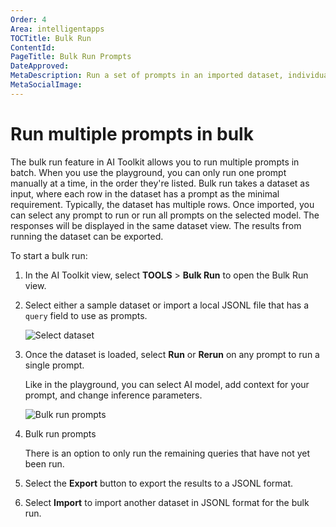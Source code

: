 ```yaml
---
Order: 4
Area: intelligentapps
TOCTitle: Bulk Run
ContentId:
PageTitle: Bulk Run Prompts
DateApproved:
MetaDescription: Run a set of prompts in an imported dataset, individually or in a full batch towards the selected genAI models and parameters.
MetaSocialImage:
---
```


# Run multiple prompts in bulk

The bulk run feature in AI Toolkit allows you to run multiple prompts in batch. When you use the playground, you can only run one prompt manually at a time, in the order they're listed. Bulk run takes a dataset as input, where each row in the dataset has a prompt as the minimal requirement. Typically, the dataset has multiple rows. Once imported, you can select any prompt to run or run all prompts on the selected model. The responses will be displayed in the same dataset view. The results from running the dataset can be exported.

To start a bulk run:

1. In the AI Toolkit view, select **TOOLS** > **Bulk Run** to open the Bulk Run view.


1. Select either a sample dataset or import a local JSONL file that has a `query` field to use as prompts.

    ![Select dataset](./images/bulkrun/dataset.png)

1. Once the dataset is loaded, select **Run** or **Rerun** on any prompt to run a single prompt.


    Like in the playground, you can select AI model, add context for your prompt, and change inference parameters.

    ![Bulk run prompts](./images/bulkrun/bulkrun_one.png)

1. Bulk run prompts

    There is an option to only run the remaining queries that have not yet been run.

1. Select the **Export** button to export the results to a JSONL format.

1. Select **Import** to import another dataset in JSONL format for the bulk run.